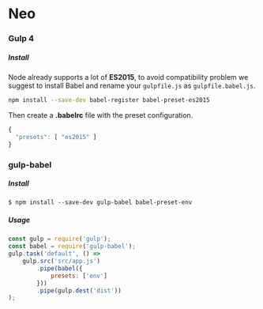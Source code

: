 # Neo

### Gulp 4
##### Install
Node already supports a lot of **ES2015**, to avoid compatibility problem we suggest to install Babel and rename your `gulpfile.js` as `gulpfile.babel.js`.
```sh
npm install --save-dev babel-register babel-preset-es2015
```
Then create a **.babelrc** file with the preset configuration.
```js
{
  "presets": [ "es2015" ]
}
```

### gulp-babel
##### Install
```
$ npm install --save-dev gulp-babel babel-preset-env
```
##### Usage
```js
const gulp = require('gulp');
const babel = require('gulp-babel');
gulp.task('default', () =>
	gulp.src('src/app.js')
		.pipe(babel({
			presets: ['env']
		}))
		.pipe(gulp.dest('dist'))
);
```
